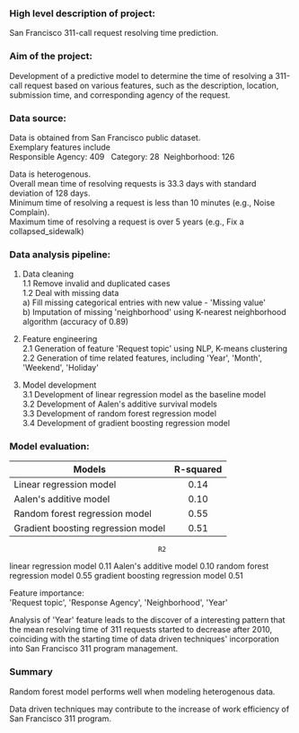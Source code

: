 ### High level description of project:

San Francisco 311-call request resolving time prediction.

### Aim of the project:

Development of a predictive model to determine the time of resolving a 311-call request based on various features, such as the description, location, submission time, and corresponding agency of the request.

### Data source:  
  Data is obtained from San Francisco public dataset.  
  Exemplary features include  
  Responsible Agency: 409
   Category: 28 
  Neighborhood: 126

  Data is heterogenous.  
  Overall mean time of resolving requests is 33.3 days with standard deviation of 128 days.  
  Minimum time of resolving a request is less than 10 minutes (e.g., Noise Complain).  
  Maximum time of resolving a request is over 5 years (e.g., Fix a collapsed_sidewalk)

### Data analysis pipeline:  
  1. Data cleaning  
     1.1 Remove invalid and duplicated cases  
     1.2 Deal with missing data  
          a) Fill missing categorical entries with new value - 'Missing value'  
          b) Imputation of missing 'neighborhood' using K-nearest neighborhood algorithm (accuracy of 0.89)

  2. Feature engineering  
     2.1 Generation of feature 'Request topic' using NLP, K-means clustering  
     2.2 Generation of time related features, including 'Year', 'Month', 'Weekend', 'Holiday'

  3. Model development  
     3.1 Development of linear regression model as the baseline model  
     3.2 Development of Aalen's additive survival models  
     3.3 Development of random forest regression model  
     3.4 Development of gradient boosting regression model  

### Model evaluation:

| Models                             | R-squared     |
| ---------------------------------- |:-------------:|
| Linear regression model            |      0.14     |
| Aalen's additive model             |      0.10     |
| Random forest regression model     |      0.55     |
| Gradient boosting regression model |      0.51     |
                                         R2
linear regression model                 0.11
Aalen's additive model                  0.10
random forest regression model          0.55
gradient boosting regression model      0.51

Feature importance:  
'Request topic', 'Response Agency', 'Neighborhood', 'Year'

Analysis of 'Year' feature leads to the discover of a interesting pattern that the mean resolving time of 311 requests started to decrease after 2010, coinciding with the starting time of data driven techniques' incorporation into San Francisco 311 program management.

### Summary  
Random forest model performs well when modeling heterogenous data.

Data driven techniques may contribute to the increase of work efficiency of San Francisco 311 program.
